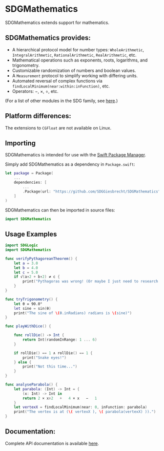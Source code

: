<!--
 README.md

 This source file is part of the SDGMathematics open source project.
 https://github.com/SDGGiesbrecht/SDGMathematics

 Copyright ©2016–2017 Jeremy David Giesbrecht and the SDGMathematics project contributors.

 Soli Deo gloria.

 Licensed under the Apache Licence, Version 2.0.
 See http://www.apache.org/licenses/LICENSE-2.0 for licence information.
 -->

# SDGMathematics

SDGMathematics extends support for mathematics.

## SDGMathematics provides:

* A hierarchical protocol model for number types: `WholeArithmetic`, `IntegralArithmetic`, `RationalArithmetic`, `RealArithmetic`, etc.
* Mathematical operations such as exponents, roots, logarithms, and trigonometry.
* Customizable randomization of numbers and boolean values.
* A `Measurement` protocol to simplify working with differing units.
* Automated reversal of complex functions via `findLocalMinimum(near:within:inFunction)`, etc.
* Operators: −, ×, ÷, etc.

(For a list of other modules in the SDG family, see [here](https://github.com/SDGGiesbrecht/SDG/blob/master/README.md).)

## Platform differences:

The extensions to `CGFloat` are not available on Linux.

## Importing

SDGMathematics is intended for use with the [Swift Package Manager](https://swift.org/package-manager/).

Simply add SDGMathematics as a dependency in `Package.swift`:

```swift
let package = Package(
    ...
    dependencies: [
        ...
        .Package(url: "https://github.com/SDGGiesbrecht/SDGMathematics", versions: "1.0.1" ..< "2.0.0")
    ]
)
```

SDGMathematics can then be imported in source files:

```swift
import SDGMathematics
```

## Usage Examples

```swift
import SDGLogic
import SDGMathematics

func verifyPythagoreanTheorem() {
    let a = 3.0
    let b = 4.0
    let c = 5.0
    if √(a↑2 + b↑2) ≠ c {
        print("Pythagoras was wrong! (Or maybe I just need to research floating point numbers...)")
    }
}

func tryTrigonometry() {
    let θ = 90.0°
    let sine = sin(θ)
    print("The sine of \(θ.inRadians) radians is \(sine)")
}

func playWithDice() {

    func rollDie() -> Int {
        return Int(randomInRange: 1 ... 6)
    }

    if rollDie() == 1 ∧ rollDie() == 1 {
        print("Snake eyes!")
    } else {
        print("Not this time...")
    }
}

func analyseParabola() {
    let parabola: (Int) -> Int = {
        (x: Int) -> Int in
        return 2 × x↑2   +   4 × x   −   1
    }
    let vertexX = findLocalMinimum(near: 0, inFunction: parabola)
    print("The vertex is at (\( vertexX ), \( parabola(vertexX) )).")
}
```

## Documentation:

Complete API documentation is available [here](https://sdggiesbrecht.github.io/SDGMathematics/).
